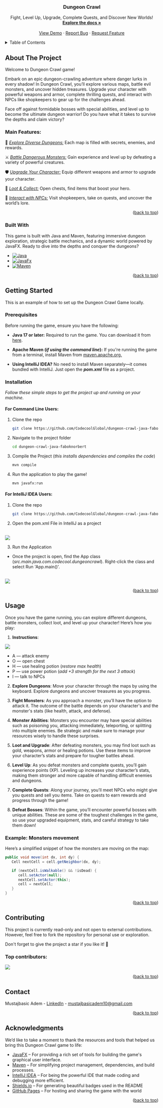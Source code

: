 <a id="readme-top"></a>

<!-- PROJECT LOGO -->
<br />
<div align="center">
<h3 align="center">Dungeon Crawl</h3>

  <p align="center">
Fight, Level Up, Upgrade, Complete Quests, and Discover New Worlds!
    <br />
    <a href="https://github.com/CodecoolGlobal/dungeon-crawl-java-faboknorbert"><strong>Explore the docs »</strong></a>
    <br />
    <br />
    <a href="https://github.com/CodecoolGlobal/dungeon-crawl-java-faboknorbert">View Demo</a>
    &middot;
    <a href="https://github.com/CodecoolGlobal/dungeon-crawl-java-faboknorbert/issues/new?labels=bug&template=bug-report---.md">Report Bug</a>
    &middot;
    <a href="https://github.com/CodecoolGlobal/dungeon-crawl-java-faboknorbert/issues/new?labels=enhancement&template=feature-request---.md">Request Feature</a>
  </p>
</div>

<!-- TABLE OF CONTENTS -->
<details>
  <summary>Table of Contents</summary>
  <ol>
    <li>
      <a href="#about-the-project">About The Project</a>
      <ul>
        <li><a href="#main-features">Main Features</a></li>
        <li><a href="#built-with">Built With</a></li>
      </ul>
    </li>
    <li>
      <a href="#getting-started">Getting Started</a>
      <ul>
        <li><a href="#prerequisites">Prerequisites</a></li>
        <li><a href="#installation">Installation</a></li>
      </ul>
    </li>
    <li>
    <a href="#usage">Usage</a>
      <ul>
        <li><a href="#example-monsters-movement">Example</a></li>
      </ul>
    </li>
    <li><a href="#contributing">Contributing</a></li>
    <li><a href="#contact">Contact</a></li>
    <li><a href="#acknowledgments">Acknowledgments</a></li>
  </ol>
</details>

<!-- ABOUT THE PROJECT -->

## About The Project

Welcome to Dungeon Crawl game!

Embark on an epic dungeon-crawling adventure where danger lurks in every shadow! In Dungeon Crawl, you’ll explore various maps, battle evil monsters, and uncover hidden treasures. Upgrade your character with powerful weapons and armor, complete thrilling quests, and interact with NPCs like shopkeepers to gear up for the challenges ahead.

Face off against formidable bosses with special abilities, and level up to become the ultimate dungeon warrior! Do you have what it takes to survive the depths and claim victory?
### Main Features:

🔹 <u><i>Explore Diverse Dungeons:</i></u> Each map is filled with secrets, enemies, and rewards.

⚔️ <u><i>Battle Dangerous Monsters:</u></i> Gain experience and level up by defeating a variety of powerful creatures.

🛡️ <u><i>Upgrade Your Character:</u></i> Equip different weapons and armor to upgrade your character.

🎒 <u><i>Loot & Collect:</u></i> Open chests, find items that boost your hero.

🛒 <u><i>Interact with NPCs:</u></i> Visit shopkeepers, take on quests, and uncover the world’s lore.

<p align="right">(<a href="#readme-top">back to top</a>)</p>

### Built With

This game is built with Java and Maven, featuring immersive dungeon exploration, strategic battle mechanics, and a dynamic world powered by JavaFX. Ready to dive into the depths and conquer the dungeons?

- [![Java][Java]][Java-url]
- [![JavaFx][JavaFx]][JavaFx-url]
- [![Maven][Maven]][Maven-url]

<p align="right">(<a href="#readme-top">back to top</a>)</p>

<!-- GETTING STARTED -->

## Getting Started

This is an example of how to set up the Dungeon Crawl Game locally.

### Prerequisites

Before running the game, ensure you have the following:

- **Java 17 or later:** Required to run the game. You can download it from <a href="https://www.oracle.com/java/technologies/downloads/">here</a>.
- **Apache Maven (_if using the command line_):** If you're running the game from a terminal, install Maven from <a href="https://maven.apache.org/download.cgi">maven.apache.org.</a>


- **Using IntelliJ IDEA?** No need to install Maven separately—it comes bundled with IntelliJ. Just open the **_pom.xml_** file as a project.

### Installation

_Follow these simple steps to get the project up and running on your machine._

#### For Command Line Users:

1. Clone the repo
   ```sh
   git clone https://github.com/CodecoolGlobal/dungeon-crawl-java-faboknorbert.git
   ```
2. Navigate to the project folder
   ```sh
   cd dungeon-crawl-java-faboknorbert
   ```
3. Compile the Project (_this installs dependencies and compiles the code_)
   ```sh
   mvn compile
   ```
4. Run the application to play the game!
   ```sh
   mvn javafx:run
   ```
#### For IntelliJ IDEA Users:

1. Clone the repo
   ```sh
   git clone https://github.com/CodecoolGlobal/dungeon-crawl-java-faboknorbert.git
   ```
2. Open the pom.xml File in IntelliJ as a project
</br>

<img src="src/main/resources/gameImages/Screenshot 2025-01-29 160101.png">

3. Run the Application

- Once the project is open, find the App class (_src.main.java.com.codecool.dungeoncrawl_).
  Right-click the class and select Run 'App.main()'.
</br>

<img src="src/main/resources/gameImages/Screenshot 2025-01-29 162341.png">


<p align="right">(<a href="#readme-top">back to top</a>)</p>

<!-- USAGE EXAMPLES -->

## Usage

Once you have the game running, you can explore different dungeons, battle monsters, collect loot, and level up your character! Here’s how you play:

1. **Instructions**: 

<img src="src/main/resources/gameImages/Screenshot 2025-01-29 164755.png">

- A — attack enemy
- O — open chest
- H — use healing potion (_restore max health_)
- P — use power potion (_add +3 strength for the next 3 attack_)
- I — talk to NPCs

2. **Explore Dungeons**: Move your character through the maps by using the keyboard. Explore dungeons and uncover treasures as you progress.


3. **Fight Monsters**: As you approach a monster, you’ll have the option to attack it. The outcome of the battle depends on your character's and the monster's stats (like health, attack, and defense).


4. **Monster Abilities**: Monsters you encounter may have special abilities such as poisoning you, attacking immediately, teleporting, or splitting into multiple enemies. Be strategic and make sure to manage your resources wisely to handle these surprises.


5. **Loot and Upgrade**: After defeating monsters, you may find loot such as gold, weapons, armor or healing potions. Use these items to improve your character’s stats and prepare for tougher battles ahead.


6. **Level Up**: As you defeat monsters and complete quests, you’ll gain experience points (XP). Leveling up increases your character’s stats, making them stronger and more capable of handling difficult enemies and dungeons.


7. **Complete Quests**: Along your journey, you’ll meet NPCs who might give you quests and sell you items. Take on quests to earn rewards and progress through the game!


8. **Defeat Bosses**: Within the game, you’ll encounter powerful bosses with unique abilities. These are some of the toughest challenges in the game, so use your upgraded equipment, stats, and careful strategy to take them down!

### Example: Monsters movement

Here’s a simplified snippet of how the monsters are moving on the map:

```java
public void move(int dx, int dy) {
   Cell nextCell = cell.getNeighbor(dx, dy);

   if (nextCell.isWalkable() && !isDead) {
      cell.setActor(null);
      nextCell.setActor(this);
      cell = nextCell;
   }
}
```

<p align="right">(<a href="#readme-top">back to top</a>)</p>

<!-- CONTRIBUTING -->

## Contributing

This project is currently read-only and not open to external contributions.
However, feel free to fork the repository for personal use or exploration.

Don't forget to give the project a star if you like it! 🌟

### Top contributors:

<a href="https://github.com/CodecoolGlobal/dungeon-crawl-java-faboknorbert/graphs/contributors">
<img src="https://contrib.rocks/image?repo=MAdem01/el-proyecte-grande-sprint-1" />
</a>

<p align="right">(<a href="#readme-top">back to top</a>)</p>

<!-- CONTACT -->

## Contact

Mustajbasic Adem - [LinkedIn](https://www.linkedin.com/in/adem-mustajbasic) - mustajbasicadem10@gmail.com

<p align="right">(<a href="#readme-top">back to top</a>)</p>

<!-- ACKNOWLEDGMENTS -->

## Acknowledgments

We’d like to take a moment to thank the resources and tools that helped us bring this Dungeon Crawl game to life:

- [JavaFX][JavaFx-url] – For providing a rich set of tools for building the game's graphical user interface.
- [Maven][Maven-url] – For simplifying project management, dependencies, and build processes.
- [IntelliJ IDEA](https://www.jetbrains.com/idea/) – For being the powerful IDE that made coding and debugging more efficient.
- [Shields.io](https://shields.io) – For generating beautiful badges used in the README
- [GitHub Pages](https://pages.github.com) – For hosting and sharing the game with the world

<p align="right">(<a href="#readme-top">back to top</a>)</p>

<!-- MARKDOWN LINKS & IMAGES -->
<!-- https://www.markdownguide.org/basic-syntax/#reference-style-links -->

[contributors-shield]: https://img.shields.io/github/contributors/CodecoolGlobal/dungeon-crawl-java-Akoss08.svg?style=for-the-badge
[contributors-url]: https://github.com/CodecoolGlobal/dungeon-crawl-java-Akoss08/graphs/contributors
[forks-shield]: https://img.shields.io/github/forks/CodecoolGlobal/dungeon-crawl-java-Akoss08.svg?style=for-the-badge
[forks-url]: https://github.com/CodecoolGlobal/dungeon-crawl-java-Akoss08/network/members
[stars-shield]: https://img.shields.io/github/stars/CodecoolGlobal/dungeon-crawl-java-Akoss08.svg?style=for-the-badge
[stars-url]: https://github.com/CodecoolGlobal/dungeon-crawl-java-Akoss08/stargazers
[issues-shield]: https://img.shields.io/github/issues/CodecoolGlobal/dungeon-crawl-java-Akoss08.svg?style=for-the-badge
[issues-url]: https://github.com/CodecoolGlobal/dungeon-crawl-java-Akoss08/issues
[linkedin-shield]: https://img.shields.io/badge/-LinkedIn-black.svg?style=for-the-badge&logo=linkedin&colorB=555
[linkedin-url]: https://www.linkedin.com/in/akos-horvath97/
[Java]: https://img.shields.io/badge/Java-ED8B00?style=for-the-badge&logo=openjdk&logoColor=white
[Java-url]: https://www.java.com/en/
[JavaFx]: https://img.shields.io/badge/JavaFX-17-%23006400
[JavaFx-url]: https://openjfx.io/
[Maven]: https://img.shields.io/badge/Apache%20Maven-000000?style=for-the-badge&logo=apachemaven&logoColor=blue
[Maven-url]: https://maven.apache.org/
